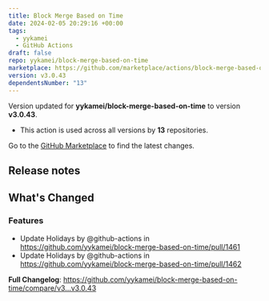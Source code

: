 ```yaml
---
title: Block Merge Based on Time
date: 2024-02-05 20:29:16 +00:00
tags:
  - yykamei
  - GitHub Actions
draft: false
repo: yykamei/block-merge-based-on-time
marketplace: https://github.com/marketplace/actions/block-merge-based-on-time
version: v3.0.43
dependentsNumber: "13"
---
```



Version updated for **yykamei/block-merge-based-on-time** to version **v3.0.43**.
- This action is used across all versions by **13** repositories.

Go to the [GitHub Marketplace](https://github.com/marketplace/actions/block-merge-based-on-time) to find the latest changes.

## Release notes

<!-- Release notes generated using configuration in .github/release.yml at main -->

## What's Changed
### Features
* Update Holidays by @github-actions in https://github.com/yykamei/block-merge-based-on-time/pull/1461
* Update Holidays by @github-actions in https://github.com/yykamei/block-merge-based-on-time/pull/1462


**Full Changelog**: https://github.com/yykamei/block-merge-based-on-time/compare/v3...v3.0.43
